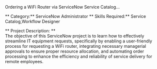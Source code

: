 Ordering a WiFi Router via ServiceNow Service Catalog...

**  Category:**
         ServiceNow Administrator
**  Skills Required:**
         Service Catalog,Workflow Designer
                        
**  Project Description:    **  
         The objective of this ServiceNow project is to learn how to effectively streamline IT equipment requests, specifically by enabling a user-friendly process for requesting a WiFi router, integrating necessary managerial approvals to ensure proper resource allocation, and automating order processing to enhance the efficiency and reliability of service delivery for remote employees.
